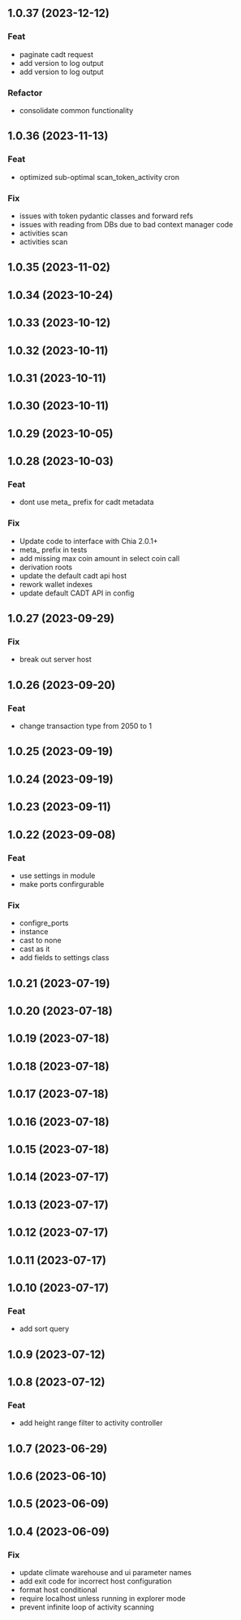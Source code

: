 ## 1.0.37 (2023-12-12)

### Feat

- paginate cadt request
- add version to log output
- add version to log output

### Refactor

- consolidate common functionality

## 1.0.36 (2023-11-13)

### Feat

- optimized sub-optimal scan_token_activity cron

### Fix

- issues with token pydantic classes and forward refs
- issues with reading from DBs due to bad context manager code
- activities scan
- activities scan

## 1.0.35 (2023-11-02)

## 1.0.34 (2023-10-24)

## 1.0.33 (2023-10-12)

## 1.0.32 (2023-10-11)

## 1.0.31 (2023-10-11)

## 1.0.30 (2023-10-11)

## 1.0.29 (2023-10-05)

## 1.0.28 (2023-10-03)

### Feat

- dont use meta_ prefix for cadt metadata

### Fix

- Update code to interface with Chia 2.0.1+
- meta_ prefix in tests
- add missing max coin amount in select coin call
- derivation roots
- update the default cadt api host
- rework wallet indexes
- update default CADT API in config

## 1.0.27 (2023-09-29)

### Fix

- break out server host

## 1.0.26 (2023-09-20)

### Feat

- change transaction type from 2050 to 1

## 1.0.25 (2023-09-19)

## 1.0.24 (2023-09-19)

## 1.0.23 (2023-09-11)

## 1.0.22 (2023-09-08)

### Feat

- use settings in module
- make ports confirgurable

### Fix

- configre_ports
- instance
- cast to none
- cast as it
- add fields to settings class

## 1.0.21 (2023-07-19)

## 1.0.20 (2023-07-18)

## 1.0.19 (2023-07-18)

## 1.0.18 (2023-07-18)

## 1.0.17 (2023-07-18)

## 1.0.16 (2023-07-18)

## 1.0.15 (2023-07-18)

## 1.0.14 (2023-07-17)

## 1.0.13 (2023-07-17)

## 1.0.12 (2023-07-17)

## 1.0.11 (2023-07-17)

## 1.0.10 (2023-07-17)

### Feat

- add sort query

## 1.0.9 (2023-07-12)

## 1.0.8 (2023-07-12)

### Feat

- add height range filter to activity controller

## 1.0.7 (2023-06-29)

## 1.0.6 (2023-06-10)

## 1.0.5 (2023-06-09)

## 1.0.4 (2023-06-09)

### Fix

- update climate warehouse and ui  parameter names
- add exit code for incorrect host configuration
- format host conditional
- require localhost unless running in explorer mode
- prevent infinite loop of activity scanning
